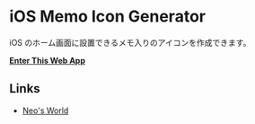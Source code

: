 # iOS Memo Icon Generator

iOS のホーム画面に設置できるメモ入りのアイコンを作成できます。

__[Enter This Web App](https://neos21.github.io/ios-memo-icon-generator/)__


## Links

- [Neo's World](https://neos21.net/)
